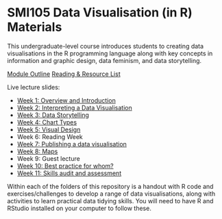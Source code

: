 # SMI105 Data Visualisation (in R) Materials

This undergraduate-level course introduces students to creating data visualisations in the R programming language along with key concepts in information and graphic design, data feminism, and data storytelling.

[Module Outline](https://calumwebb.co.uk/teaching/smi105-content/module-outline/)
[Reading & Resource List](https://calumwebb.co.uk/teaching/smi105-content/reading-list/)

Live lecture slides:

* [Week 1: Overview and Introduction](https://calumwebb.co.uk/teaching/smi105-content/week-01/slides/#1)
* [Week 2: Interpreting a Data Visualisation](https://calumwebb.co.uk/teaching/smi105-content/week-02/slides/#1)
* [Week 3: Data Storytelling](https://calumwebb.co.uk/teaching/smi105-content/week-03/slides/#1)
* [Week 4: Chart Types](https://calumwebb.co.uk/teaching/smi105-content/week-04/slides/#1)
* [Week 5: Visual Design](https://calumwebb.co.uk/teaching/smi105-content/week-05/slides/#1)
* Week 6: Reading Week
* [Week 7: Publishing a data visualisation](https://calumwebb.co.uk/teaching/smi105-content/week-07/slides/#1)
* [Week 8: Maps](https://calumwebb.co.uk/teaching/smi105-content/week-08/slides/#1)
* Week 9: Guest lecture
* [Week 10: Best practice for whom?](https://calumwebb.co.uk/teaching/smi105-content/week-10/slides/#1)
* [Week 11: Skills audit and assessment](https://calumwebb.co.uk/teaching/smi105-content/week-11/slides/#1)

Within each of the folders of this repository is a handout with R code and exercises/challenges to develop a range of data visualisations, along with activities to learn practical data tidying skills. You will need to have R and RStudio installed on your computer to follow these.
